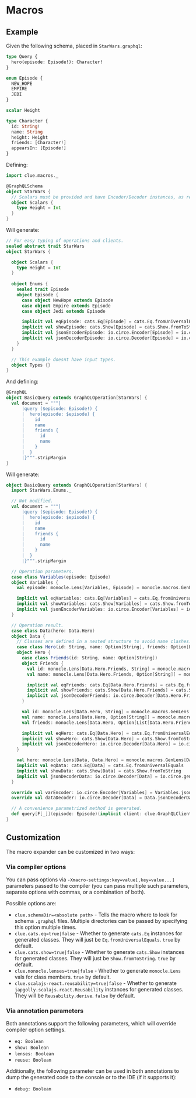 # Macros

## Example

Given the following schema, placed in `StarWars.graphql`:

``` graphql
type Query {
  hero(episode: Episode!): Character!
}

enum Episode {
  NEW_HOPE
  EMPIRE
  JEDI
}

scalar Height

type Character {
  id: String!
  name: String
  height: Height
  friends: [Character!]
  appearsIn: [Episode!]
}
```

Defining:
``` scala
import clue.macros._

@GraphQLSchema
object StarWars {
  // Scalars must be provided and have Encoder/Decoder instances, as required.
  object Scalars {
    type Height = Int
  }
}
```

Will generate:
``` scala
// For easy typing of operations and clients.
sealed abstract trait StarWars
object StarWars {

  object Scalars {
    type Height = Int
  }
  
  object Enums {
    sealed trait Episode
    object Episode {
      case object NewHope extends Episode
      case object Empire extends Episode
      case object Jedi extends Episode

      implicit val eqEpisode: cats.Eq[Episode] = cats.Eq.fromUniversalEquals
      implicit val showEpisode: cats.Show[Episode] = cats.Show.fromToString
      implicit val jsonEncoderEpisode: io.circe.Encoder[Episode] = io.circe.generic.semiauto.deriveEncoder[Episode]
      implicit val jsonDecoderEpisode: io.circe.Decoder[Episode] = io.circe.generic.semiauto.deriveDecoder[Episode]
    }
  }

  // This example doesnt have input types.
  object Types {}
}
```

And defining:

``` scala
@GraphQL
object BasicQuery extends GraphQLOperation[StarWars] {
  val document = """|
      |query ($episode: Episode!) {
      |  hero(episode: $episode) {
      |    id
      |    name
      |    friends {
      |      id
      |      name
      |    }
      |  }
      |}""".stripMargin
}
```

Will generate:
``` scala
object BasicQuery extends GraphQLOperation[StarWars] {
  import StarWars.Enums._

  // Not modified.
  val document = """|
      |query ($episode: Episode!) {
      |  hero(episode: $episode) {
      |    id
      |    name
      |    friends {
      |      id
      |      name
      |    }
      |  }
      |}""".stripMargin

  // Operation parameters.
  case class Variables(episode: Episode)
  object Variables {
    val episode: monocle.Lens[Variables, Episode] = monocle.macros.GenLens[Variables](_.episode)

    implicit val eqVariables: cats.Eq[Variables] = cats.Eq.fromUniversalEquals
    implicit val showVariables: cats.Show[Variables] = cats.Show.fromToString
    implicit val jsonEncoderVariables: io.circe.Encoder[Variables] = io.circe.generic.semiauto.deriveEncoder[Variables]
  }

  // Operation result.
  case class Data(hero: Data.Hero)
  object Data {
    // Classes are defined in a nested structure to avoid name clashes.
    case class Hero(id: String, name: Option[String], friends: Option[List[Data.Hero.Friends]])
    object Hero {
      case class Friends(id: String, name: Option[String])
      object Friends {
        val id: monocle.Lens[Data.Hero.Friends, String] = monocle.macros.GenLens[Data.Hero.Friends](_.id)
        val name: monocle.Lens[Data.Hero.Friends, Option[String]] = monocle.macros.GenLens[Data.Hero.Friends](_.name)

        implicit val eqFriends: cats.Eq[Data.Hero.Friends] = cats.Eq.fromUniversalEquals
        implicit val showFriends: cats.Show[Data.Hero.Friends] = cats.Show.fromToString
        implicit val jsonDecoderFriends: io.circe.Decoder[Data.Hero.Friends] = io.circe.generic.semiauto.deriveDecoder[Data.Hero.Friends]
      }

      val id: monocle.Lens[Data.Hero, String] = monocle.macros.GenLens[Data.Hero](_.id)
      val name: monocle.Lens[Data.Hero, Option[String]] = monocle.macros.GenLens[Data.Hero](_.name)
      val friends: monocle.Lens[Data.Hero, Option[List[Data.Hero.Friends]]] = monocle.macros.GenLens[Data.Hero](_.friends)

      implicit val eqHero: cats.Eq[Data.Hero] = cats.Eq.fromUniversalEquals
      implicit val showHero: cats.Show[Data.Hero] = cats.Show.fromToString
      implicit val jsonDecoderHero: io.circe.Decoder[Data.Hero] = io.circe.generic.semiauto.deriveDecoder[Data.Hero]
    }

    val hero: monocle.Lens[Data, Data.Hero] = monocle.macros.GenLens[Data](_.hero)
    implicit val eqData: cats.Eq[Data] = cats.Eq.fromUniversalEquals
    implicit val showData: cats.Show[Data] = cats.Show.fromToString
    implicit val jsonDecoderData: io.circe.Decoder[Data] = io.circe.generic.semiauto.deriveDecoder[Data]
  }

  override val varEncoder: io.circe.Encoder[Variables] = Variables.jsonEncoderVariables
  override val dataDecoder: io.circe.Decoder[Data] = Data.jsonDecoderData

  // A convenience parametrized method is generated.
  def query[F[_]](episode: Episode)(implicit client: clue.GraphQLClient[F, StarWars]) = client.request(this)(Variables(episode))
}
```

## Customization

The macro expander can be customized in two ways:

### Via compiler options

You can pass options via `-Xmacro-settings:key=value[,key=value...]` parameters passed to the compiler (you can pass multiple such parameters, separate options with commas, or a combination of both).

Possible options are:
* `clue.schemaDir=<absolute path>` - Tells the macro where to look for schema `.graphql` files. Multiple directories can be passed by specifying this option multiple times.
* `clue.cats.eq=true|false` - Whether to generate `cats.Eq` instances for generated classes. They will just be `Eq.fromUniversalEquals`. `true` by default.
* `clue.cats.show=true|false` - Whether to generate `cats.Show` instances for generated classes. They will just be `Show.fromToString`. `true` by default.
* `clue.monocle.lenses=true|false` - Whether to generate `monocle.Lens` vals for class members. `true` by default.
* `clue.scalajs-react.reusability=true|false` - Whether to generate `japgolly.scalajs.react.Reusability` instances for generated classes. They will be `Reusability.derive`. `false` by default.

### Via annotation parameters

Both annotations support the following parameters, which will override compiler option settings.

* `eq: Boolean`
* `show: Boolean`
* `lenses: Boolean`
* `reuse: Boolean`

Additionally, the following parameter can be used in both annotations to dump the generated code to the console or to the IDE (if it supports it):

* `debug: Boolean`

